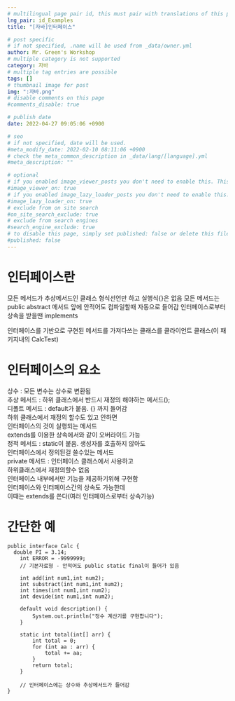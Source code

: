 ```yaml
---
# multilingual page pair id, this must pair with translations of this page. (This name must be unique)
lng_pair: id_Examples
title: "[자바]인터페이스"

# post specific
# if not specified, .name will be used from _data/owner.yml
author: Mr. Green's Workshop
# multiple category is not supported
category: 자바
# multiple tag entries are possible
tags: []
# thumbnail image for post
img: ":자바.png"
# disable comments on this page
#comments_disable: true

# publish date
date: 2022-04-27 09:05:06 +0900

# seo
# if not specified, date will be used.
#meta_modify_date: 2022-02-10 08:11:06 +0900
# check the meta_common_description in _data/lang/[language].yml
#meta_description: ""

# optional
# if you enabled image_viewer_posts you don't need to enable this. This is only if image_viewer_posts = false
#image_viewer_on: true
# if you enabled image_lazy_loader_posts you don't need to enable this. This is only if image_lazy_loader_posts = false
#image_lazy_loader_on: true
# exclude from on site search
#on_site_search_exclude: true
# exclude from search engines
#search_engine_exclude: true
# to disable this page, simply set published: false or delete this file
#published: false
---
```


<!-- outline-start -->

<!-- outline-end -->
# 인터페이스란
모든 메서드가 추상메서드인 클래스
형식선언만 하고 실행식{}은 없음
모든 메서드는 public abstract
메서드 앞에 안적어도 컴파일할때 자동으로 들어감
인터페이스로부터 상속을 받을땐 implements

인터페이스를 기반으로 구현된 메서드를 가져다쓰는 클래스를
클라이언트 클래스(이 패키지내의 CalcTest)
<br/>   


# 인터페이스의 요소
상수 : 모든 변수는 상수로 변환됨   
추상 메서드 : 하위 클래스에서 반드시 재정의 해야하는 메서드();   
디폴트 메서드 : default가 붙음. {} 까지 들어감   
하위 클래스에서 재정의 할수도 있고 안하면   
인터페이스의 것이 실행되는 메서드   
extends를 이용한 상속에서와 같이 오버라이드 가능   
정적 메서드 : static이 붙음. 생성자를 호출하지 않아도   
인터페이스에서 정의된걸 쓸수있는 메서드   
private 메서드 : 인터페이스 클래스에서 사용하고   
하위클래스에서 재정의할수 없음   
인터페이스 내부에서만 기능을 제공하기위해 구현함   
인터페이스와 인터페이스간의 상속도 가능한데   
이때는 extends를 쓴다(여러 인터페이스로부터 상속가능)   

# 간단한 예
```
public interface Calc {
  double PI = 3.14;
	int ERROR = -9999999;
	// 기본자료형 - 안적어도 public static final이 들어가 있음
	
	int add(int num1,int num2);
	int substract(int num1,int num2);
	int times(int num1,int num2);
	int devide(int num1,int num2);
	
	default void description() {
		System.out.println("정수 계산기를 구현합니다");
	}

	static int total(int[] arr) {
		int total = 0;
		for (int aa : arr) {
			total += aa;
		}
		return total;
	}
	
	// 인터페이스에는 상수와 추상메서드가 들어감
}
```




